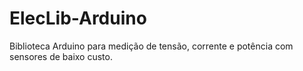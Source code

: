 # ElecLib-Arduino
Biblioteca Arduino para medição de tensão, corrente e potência com sensores de baixo custo.
